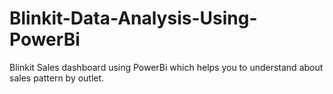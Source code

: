# Blinkit-Data-Analysis-Using-PowerBi
Blinkit Sales dashboard using PowerBi which helps you to understand about sales pattern by outlet.
